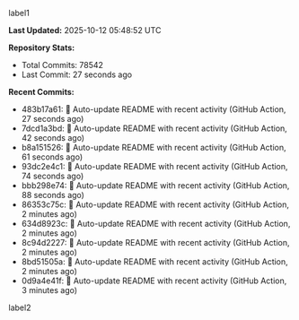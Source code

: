 
label1 
<!-- ACTIVITY_START -->
**Last Updated:** 2025-10-12 05:48:52 UTC

**Repository Stats:**
- Total Commits: 78542
- Last Commit: 27 seconds ago

**Recent Commits:**
- 483b17a61: 🤖 Auto-update README with recent activity (GitHub Action, 27 seconds ago)
- 7dcd1a3bd: 🤖 Auto-update README with recent activity (GitHub Action, 42 seconds ago)
- b8a151526: 🤖 Auto-update README with recent activity (GitHub Action, 61 seconds ago)
- 93dc2e4c1: 🤖 Auto-update README with recent activity (GitHub Action, 74 seconds ago)
- bbb298e74: 🤖 Auto-update README with recent activity (GitHub Action, 88 seconds ago)
- 86353c75c: 🤖 Auto-update README with recent activity (GitHub Action, 2 minutes ago)
- 634d8923c: 🤖 Auto-update README with recent activity (GitHub Action, 2 minutes ago)
- 8c94d2227: 🤖 Auto-update README with recent activity (GitHub Action, 2 minutes ago)
- 8bd51505a: 🤖 Auto-update README with recent activity (GitHub Action, 2 minutes ago)
- 0d9a4e41f: 🤖 Auto-update README with recent activity (GitHub Action, 3 minutes ago)
<!-- ACTIVITY_END -->

label2
